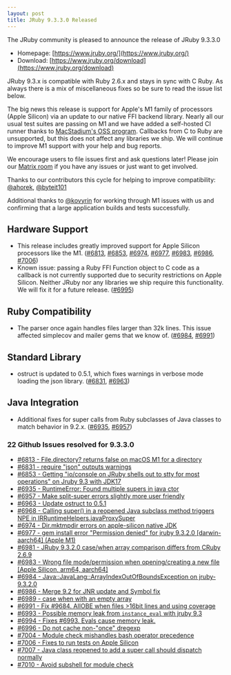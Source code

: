 ```yaml
---
layout: post
title: JRuby 9.3.3.0 Released
---
```


The JRuby community is pleased to announce the release of JRuby 9.3.3.0

* Homepage: [https://www.jruby.org/](https://www.jruby.org/)
* Download: [https://www.jruby.org/download](https://www.jruby.org/download)

JRuby 9.3.x is compatible with Ruby 2.6.x and stays in sync with C Ruby. As always there is a mix of miscellaneous fixes so be sure to read the issue list below.

The big news this release is support for Apple's M1 family of processors (Apple Silicon) via an update to our native FFI backend library. Nearly all our usual test suites are passing on M1 and we have added a self-hosted CI runner thanks to [MacStadium's OSS program][macstadium]. Callbacks from C to Ruby are unsupported, but this does not affect any libraries we ship. We will continue to improve M1 support with your help and bug reports.

We encourage users to file issues first and ask questions later! Please join our [Matrix room] if you have any issues or just want to get involved.

Thanks to our contributors this cycle for helping to improve compatibility: [@ahorek], [@byteit101]

Additional thanks to [@kovyrin] for working through M1 issues with us and confirming that a large application builds and tests successfully.

Hardware Support
----------------

* This release includes greatly improved support for Apple Silicon processors like the M1. ([#6813], [#6853], [#6974], [#6977], [#6983], [#6986], [#7006])
* Known issue: passing a Ruby FFI Function object to C code as a callback is not currently supported due to security restrictions on Apple Silicon. Neither JRuby nor any libraries we ship require this functionality. We will fix it for a future release. ([#6995])

Ruby Compatibility
------------------

* The parser once again handles files larger than 32k lines. This issue affected simplecov and mailer gems that we know of. ([#6984], [#6991])

Standard Library
----------------

* ostruct is updated to 0.5.1, which fixes warnings in verbose mode loading the json library. ([#6831], [#6963])

Java Integration
----------------

* Additional fixes for super calls from Ruby subclasses of Java classes to match behavior in 9.2.x. ([#6935], [#6957]) 

[Matrix room]: https://www.jruby.org/chat
[@ahorek]: https://github.com/ahorek
[@byteit101]: https://github.com/byteit101
[@kovyrin]: https://github.com/kovyrin
[#6968]: https://github.com/jruby/jruby/issues/6968
[#7007]: https://github.com/jruby/jruby/issues/7007
[#6813]: https://github.com/jruby/jruby/issues/6813
[#6853]: https://github.com/jruby/jruby/issues/6853
[#6974]: https://github.com/jruby/jruby/issues/6974
[#6977]: https://github.com/jruby/jruby/issues/6977
[#6983]: https://github.com/jruby/jruby/issues/6983
[#6986]: https://github.com/jruby/jruby/issues/6986
[#7006]: https://github.com/jruby/jruby/issues/7006
[#6995]: https://github.com/jruby/jruby/issues/6995
[#6831]: https://github.com/jruby/jruby/issues/6831
[#6963]: https://github.com/jruby/jruby/issues/6963
[#6935]: https://github.com/jruby/jruby/issues/6935
[#6957]: https://github.com/jruby/jruby/issues/6957
[#6968]: https://github.com/jruby/jruby/issues/6968
[#7007]: https://github.com/jruby/jruby/issues/7007
[#6984]: https://github.com/jruby/jruby/issues/6984
[#6991]: https://github.com/jruby/jruby/issues/6991
[macstadium]: https://www.macstadium.com/opensource

### 22 Github Issues resolved for 9.3.3.0

- [#6813 - File.directory? returns false on macOS M1 for a directory](https://github.com/jruby/jruby/issues/6813)
- [#6831 - require "json" outputs warnings](https://github.com/jruby/jruby/issues/6831)
- [#6853 - Getting "io/console on JRuby shells out to stty for most operations" on Jruby 9.3 with JDK17](https://github.com/jruby/jruby/issues/6853)
- [#6935 - RuntimeError: Found multiple supers in java ctor](https://github.com/jruby/jruby/issues/6935)
- [#6957 - Make split-super errors slightly more user friendly](https://github.com/jruby/jruby/pull/6957)
- [#6963 - Update ostruct to 0.5.1](https://github.com/jruby/jruby/pull/6963)
- [#6968 - Calling super() in a reopened Java subclass method triggers NPE in IRRuntimeHelpers.javaProxySuper](https://github.com/jruby/jruby/issues/6968)
- [#6974 - Dir.mktmpdir errors on apple-silicon native JDK](https://github.com/jruby/jruby/issues/6974)
- [#6977 - gem install error "Permission denied" for jruby 9.3.2.0 [darwin-aarch64] (Apple M1)](https://github.com/jruby/jruby/issues/6977)
- [#6981 - JRuby 9.3.2.0 case/when array comparison differs from CRuby 2.6.9](https://github.com/jruby/jruby/issues/6981)
- [#6983 - Wrong file mode/permission when opening/creating a new file [Apple Silicon, arm64, aarch64]](https://github.com/jruby/jruby/issues/6983)
- [#6984 - Java::JavaLang::ArrayIndexOutOfBoundsException on jruby-9.3.2.0](https://github.com/jruby/jruby/issues/6984)
- [#6986 - Merge 9.2 for JNR update and Symbol fix](https://github.com/jruby/jruby/pull/6986)
- [#6989 - case when with an empty array](https://github.com/jruby/jruby/pull/6989)
- [#6991 - Fix #9684. AIIOBE when files >16bit lines and using coverage](https://github.com/jruby/jruby/pull/6991)
- [#6993 - Possible memory leak from `instance_eval` with jruby 9.3](https://github.com/jruby/jruby/issues/6993)
- [#6994 - Fixes #6993.  Evals cause memory leak.](https://github.com/jruby/jruby/pull/6994)
- [#6996 - Do not cache non-"once" dregexp](https://github.com/jruby/jruby/pull/6996)
- [#7004 - Module check mishandles bash operator precedence](https://github.com/jruby/jruby/pull/7004)
- [#7006 - Fixes to run tests on Apple Silicon](https://github.com/jruby/jruby/pull/7006)
- [#7007 - Java class reopened to add a super call should dispatch normally](https://github.com/jruby/jruby/pull/7007)
- [#7010 - Avoid subshell for module check](https://github.com/jruby/jruby/pull/7010)
